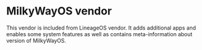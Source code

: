 # MilkyWayOS vendor
This vendor is included from LineageOS vendor. It adds additional apps and enables some system features as well as contains meta-information about version of MilkyWayOS.
